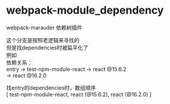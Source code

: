 # webpack-module_dependency
webpack-marauder 依赖树插件


这个分支是按照老逻辑来寻找的  
但是找dependencies时被扁平化了  
例如  
依赖关系：  
entry -> test-npm-module-react -> react @15.6.2  
      -> react @16.2.0  

找entry的dependencies时，数组顺序  
[ test-npm-module-react, react (@15.6.2), react (@16.2.0) ]

